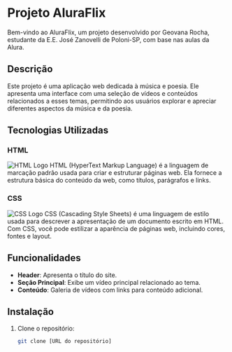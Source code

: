 # Projeto AluraFlix

Bem-vindo ao AluraFlix, um projeto desenvolvido por Geovana Rocha, estudante da E.E. José Zanovelli de Poloni-SP, com base nas aulas da Alura.

## Descrição

Este projeto é uma aplicação web dedicada à música e poesia. Ele apresenta uma interface com uma seleção de vídeos e conteúdos relacionados a esses temas, permitindo aos usuários explorar e apreciar diferentes aspectos da música e da poesia.

## Tecnologias Utilizadas

### HTML

![HTML Logo](https://upload.wikimedia.org/wikipedia/commons/thumb/6/61/HTML5_logo_and_wordmark.svg/2560px-HTML5_logo_and_wordmark.svg.png)
HTML (HyperText Markup Language) é a linguagem de marcação padrão usada para criar e estruturar páginas web. Ela fornece a estrutura básica do conteúdo da web, como títulos, parágrafos e links.

### CSS

![CSS Logo](https://upload.wikimedia.org/wikipedia/commons/thumb/6/62/CSS3_logo.svg/2560px-CSS3_logo.svg.png)
CSS (Cascading Style Sheets) é uma linguagem de estilo usada para descrever a apresentação de um documento escrito em HTML. Com CSS, você pode estilizar a aparência de páginas web, incluindo cores, fontes e layout.

## Funcionalidades

- **Header**: Apresenta o título do site.
- **Seção Principal**: Exibe um vídeo principal relacionado ao tema.
- **Conteúdo**: Galeria de vídeos com links para conteúdo adicional.

## Instalação

1. Clone o repositório:
   ```bash
   git clone [URL do repositório]

